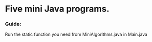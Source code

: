 # Five mini Java programs.
### Guide:
Run the static function you need from MiniAlgorithms.java in Main.java